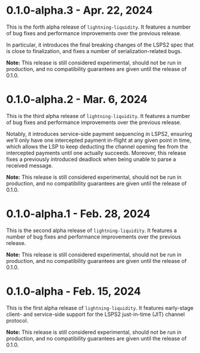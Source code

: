 # 0.1.0-alpha.3 - Apr. 22, 2024
This is the forth alpha release of `lightning-liquidity`. It features
a number of bug fixes and performance improvements over the previous release.

In particular, it introduces the final breaking changes of the LSPS2 spec that
is close to finalization, and fixes a number of serialization-related bugs.

**Note:** This release is still considered experimental, should not be run in
production, and no compatibility guarantees are given until the release of 0.1.0.

# 0.1.0-alpha.2 - Mar. 6, 2024
This is the third alpha release of `lightning-liquidity`. It features
a number of bug fixes and performance improvements over the previous release.

Notably, it introduces service-side payment sequencing in LSPS2, ensuring we'll
only have one intercepted payment in-flight at any given point in time, which
allows the LSP to keep deducting the channel opening fee from the intercepted
payments until one actually succeeds. Moreover, this release fixes a previously
introduced deadlock when being unable to parse a received message.

**Note:** This release is still considered experimental, should not be run in
production, and no compatibility guarantees are given until the release of 0.1.0.

# 0.1.0-alpha.1 - Feb. 28, 2024
This is the second alpha release of `lightning-liquidity`. It features
a number of bug fixes and performance improvements over the previous release.

**Note:** This release is still considered experimental, should not be run in
production, and no compatibility guarantees are given until the release of 0.1.0.

# 0.1.0-alpha - Feb. 15, 2024
This is the first alpha release of `lightning-liquidity`. It features
early-stage client- and service-side support for the LSPS2 just-in-time (JIT)
channel protocol.

**Note:** This release is still considered experimental, should not be run in
production, and no compatibility guarantees are given until the release of 0.1.0.
